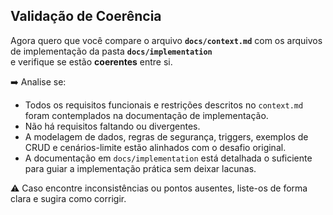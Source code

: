 ## Validação de Coerência

Agora quero que você compare o arquivo **`docs/context.md`** com os arquivos de implementação da pasta **`docs/implementation`**  
e verifique se estão **coerentes** entre si.

➡️ Analise se:  
- Todos os requisitos funcionais e restrições descritos no `context.md` foram contemplados na documentação de implementação.  
- Não há requisitos faltando ou divergentes.  
- A modelagem de dados, regras de segurança, triggers, exemplos de CRUD e cenários-limite estão alinhados com o desafio original.  
- A documentação em `docs/implementation` está detalhada o suficiente para guiar a implementação prática sem deixar lacunas.  

⚠️ Caso encontre inconsistências ou pontos ausentes, liste-os de forma clara e sugira como corrigir.  
